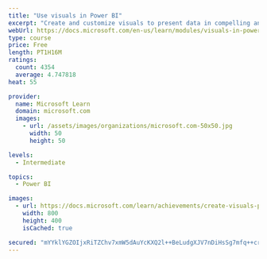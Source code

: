 ```yaml
---
title: "Use visuals in Power BI"
excerpt: "Create and customize visuals to present data in compelling and insightful ways."
webUrl: https://docs.microsoft.com/en-us/learn/modules/visuals-in-power-bi/
type: course
price: Free
length: PT1H16M
ratings:
  count: 4354
  average: 4.747818
heat: 55

provider:
  name: Microsoft Learn
  domain: microsoft.com
  images:
    - url: /assets/images/organizations/microsoft.com-50x50.jpg
      width: 50
      height: 50

levels:
  - Intermediate

topics:
  - Power BI

images:
  - url: https://docs.microsoft.com/learn/achievements/create-visuals-power-bi-desktop-social.png
    width: 800
    height: 400
    isCached: true

secured: "mYYklYGZOIjxRiTZChv7xmW5dAuYcKXQ2l++BeLudgXJV7nDiHsSg7mfq++cr0e8m12cM9zj3L/nSnVzznaTarQ7g6jBS4WbEh0NEBG7o/UiunfuO37fZqQ22+HyVloxVFuY3KoEUnbU+8gVuX1rZkGOz4iyZH1+LPS43N+4TyQbU/7zPmvsIBuvB8Eddsnfz2O4H4p/WF/Ty/KBWFCUqOxbV62E5CYnVP1M8hAQpDfDa7IakRazqlAndnl7E0e53s6TEAgmdZ1HBI1iJtInmJPc7vdU0gQIgaD6lGw1ixVvzR3a4Bpm+oatXiF5PfC9MMZRdPznjhlaOVKhiIeUEezHUwGTt9DZ6DhOr9eIdmiFYgp+pa/U6/CutIa7PqIM5J8eUIdn3fKcZr1FefNke3Ar5DK+/uwJzxFTbiy2JYU=;ykktpUYkhHgxdK13tvxA1w=="
---
```


